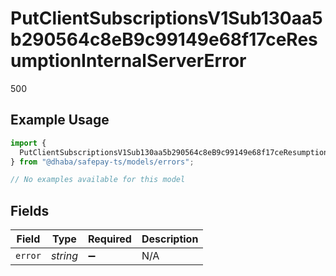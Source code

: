 # PutClientSubscriptionsV1Sub130aa5b290564c8eB9c99149e68f17ceResumptionInternalServerError

500

## Example Usage

```typescript
import {
  PutClientSubscriptionsV1Sub130aa5b290564c8eB9c99149e68f17ceResumptionInternalServerError,
} from "@dhaba/safepay-ts/models/errors";

// No examples available for this model
```

## Fields

| Field              | Type               | Required           | Description        |
| ------------------ | ------------------ | ------------------ | ------------------ |
| `error`            | *string*           | :heavy_minus_sign: | N/A                |